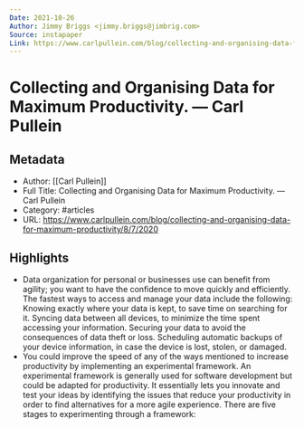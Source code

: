 ```yaml
---
Date: 2021-10-26
Author: Jimmy Briggs <jimmy.briggs@jimbrig.com>
Source: instapaper
Link: https://www.carlpullein.com/blog/collecting-and-organising-data-for-maximum-productivity/8/7/2020
---
```

# Collecting and Organising Data for Maximum Productivity. — Carl Pullein

## Metadata
- Author: [[Carl Pullein]]
- Full Title: Collecting and Organising Data for Maximum Productivity. — Carl Pullein
- Category: #articles
- URL: https://www.carlpullein.com/blog/collecting-and-organising-data-for-maximum-productivity/8/7/2020

## Highlights
- Data organization for personal or businesses use can benefit from agility; you want to have the confidence to move quickly and efficiently. The fastest ways to access and manage your data include the following:
  Knowing exactly where your data is kept, to save time on searching for it.
  Syncing data between all devices, to minimize the time spent accessing your information.
  Securing your data to avoid the consequences of data theft or loss.
  Scheduling automatic backups of your device information, in case the device is lost, stolen, or damaged.
- You could improve the speed of any of the ways mentioned to increase productivity by implementing an experimental framework. An experimental framework is generally used for software development but could be adapted for productivity. It essentially lets you innovate and test your ideas by identifying the issues that reduce your productivity in order to find alternatives for a more agile experience. There are five stages to experimenting through a framework:
